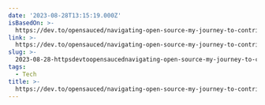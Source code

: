 ```yaml
---
date: '2023-08-28T13:15:19.000Z'
isBasedOn: >-
  https://dev.to/opensauced/navigating-open-source-my-journey-to-contributing-and-getting-my-first-pr-accepted-in-the-freecodecamp-repository-2o4c
link: >-
  https://dev.to/opensauced/navigating-open-source-my-journey-to-contributing-and-getting-my-first-pr-accepted-in-the-freecodecamp-repository-2o4c
slug: >-
  2023-08-28-httpsdevtoopensaucednavigating-open-source-my-journey-to-contributing-and-getting-my-first-pr-accepted-in-the-freecodecamp-repository-2o4c
tags:
  - Tech
title: >-
  https://dev.to/opensauced/navigating-open-source-my-journey-to-contributing-and-getting-my-first-pr-accepted-in-the-freecodecamp-repository-2o4c
---
```


